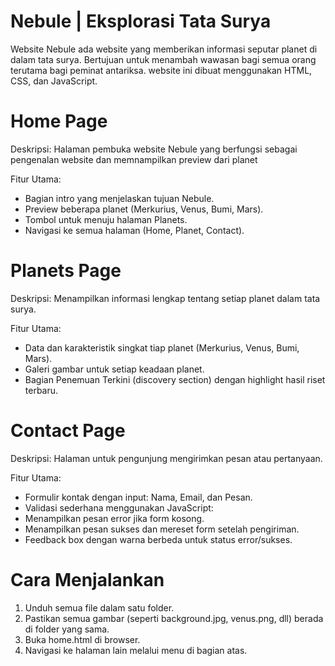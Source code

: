 # Nebule | Eksplorasi Tata Surya
Website Nebule ada website yang memberikan informasi seputar planet di dalam tata surya. Bertujuan untuk menambah wawasan bagi semua orang terutama bagi peminat antariksa. website ini dibuat menggunakan HTML, CSS, dan JavaScript.

# Home Page
Deskripsi:
Halaman pembuka website Nebule yang berfungsi sebagai pengenalan website dan memnampilkan preview dari planet

Fitur Utama:
- Bagian intro yang menjelaskan tujuan Nebule.
- Preview beberapa planet (Merkurius, Venus, Bumi, Mars).
- Tombol untuk menuju halaman Planets.
- Navigasi ke semua halaman (Home, Planet, Contact).

# Planets Page
Deskripsi:
Menampilkan informasi lengkap tentang setiap planet dalam tata surya.

Fitur Utama:
- Data dan karakteristik singkat tiap planet (Merkurius, Venus, Bumi, Mars).
- Galeri gambar untuk setiap keadaan planet.
- Bagian Penemuan Terkini (discovery section) dengan highlight hasil riset terbaru.

# Contact Page
Deskripsi:
Halaman untuk pengunjung mengirimkan pesan atau pertanyaan.

Fitur Utama:
- Formulir kontak dengan input: Nama, Email, dan Pesan.
- Validasi sederhana menggunakan JavaScript:
- Menampilkan pesan error jika form kosong.
- Menampilkan pesan sukses dan mereset form setelah pengiriman.
- Feedback box dengan warna berbeda untuk status error/sukses.

# Cara Menjalankan
1. Unduh semua file dalam satu folder.
2. Pastikan semua gambar (seperti background.jpg, venus.png, dll) berada di folder yang sama.
3. Buka home.html di browser.
4. Navigasi ke halaman lain melalui menu di bagian atas.
